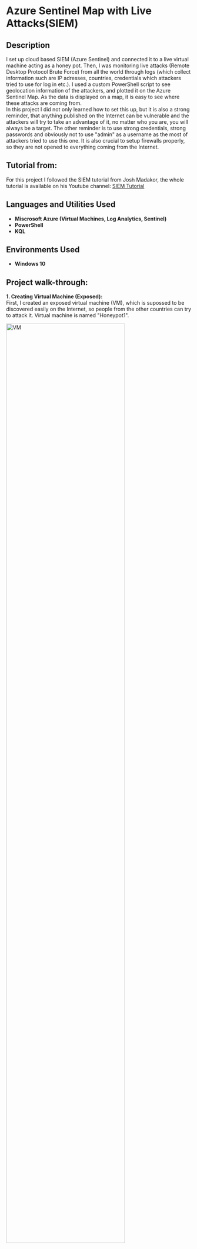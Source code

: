 <h1>Azure Sentinel Map with Live Attacks(SIEM)</h1>

<h2>Description</h2>
I set up cloud based SIEM (Azure Sentinel) and connected it to a live virtual machine acting as a honey pot. Then, I was monitoring live attacks (Remote Desktop Protocol Brute Force) from all the world through logs (which collect information such are IP adresses, countries, credentials which attackers tried to use for log in etc.). I used a custom PowerShell script to see geolocation information of the attackers, and plotted it on the Azure Sentinel Map. As the data is displayed on a map, it is easy to see where these attacks are coming from. 
<br />
In this project I did not only learned how to set this up, but it is also a strong reminder, that anything published on the Internet can be vulnerable and the attackers will try to take an advantage of it, no matter who you are, you will always be a target. The other reminder is to use strong credentials, strong passwords and obviously not to use "admin" as a username as the most of attackers tried to use this one. It is also crucial to setup firewalls properly, so they are not opened to everything coming from the Internet.
<br />

<h2>Tutorial from:</h2>
For this project I followed the SIEM tutorial from Josh Madakor, the whole tutorial is available on his Youtube channel: 
<a href="https://www.youtube.com/watch?v=RoZeVbbZ0o0&ab_channel=JoshMadakor-Tech%2CEducation%2CCareer">SIEM Tutorial</a>

<h2>Languages and Utilities Used</h2>

- <b>Miscrosoft Azure (Virtual Machines, Log Analytics, Sentinel)</b>
- <b>PowerShell</b> 
- <b>KQL</b> 

<h2>Environments Used </h2>

- <b>Windows 10</b>

<h2>Project walk-through:</h2>

<b>1. Creating Virtual Machine (Exposed):</b> <br/>
First, I created an exposed virtual machine (VM), which is supossed to be discovered easily on the Internet, so people from the other countries can try to attack it. Virtual machine is named "Honeypot1".

<img src="https://snipboard.io/ARryaO.jpg" height="80%" width="80%" alt="VM"/>

Then, instead of using a default firewall, I created the new one, which is opened to everything coming from the Internet to my virtual machine.

<img src="https://snipboard.io/Q3fNRw.jpg" height="80%" width="80%" alt="firewall"/>

<b>2. Creating Log Analytics Workspace:</b>  <br/>
I created and connected logs with my virtual machine. The goal of these logs is to monitor from which countries are the attackers coming. Later, I will connect the logs with Sentinel to display locations of the attacks. Log Analytics Workspace is named "lawHoneypot1".

<img src="https://snipboard.io/szok1j.jpg" height="80%" width="80%" alt="log"/>

Enabling to gather logs from my Virtual Machine into Logs Analytics Workspace:

<img src="https://snipboard.io/Qme3nM.jpg" height="80%" width="80%" alt="gather_logs"/>

In Data Collection I chose the option to collect all events:

<img src="https://snipboard.io/CgT2yA.jpg" height="80%" width="80%" alt="collect_all"/>

Connecting Log Analytics Workspace with Virtual Machine:

<img src="https://snipboard.io/24rEdb.jpg" height="80%" width="80%" alt="connection"/>

<b>3. Azure Sentinel Setup:</b>  <br/>
I created Azure Sentinel and added it to my Log Analytics Workspace - "lawHoneypot1".

<img src="https://snipboard.io/fodaKW.jpg" height="80%" width="80%" alt="sentinel"/>

<b>4. Logging into VM with Remote Desktop:</b>  <br/>
I copied Public IP address of VM which I will use to log in via Remote Desktop.

<img src="https://snipboard.io/MZouJe.jpg" height="80%" width="80%" alt="copy_IP"/>

Then I pasted this IP address into Remote Desktop Connection and logged into VM.

<img src="https://snipboard.io/TzvR4S.jpg" height="80%" width="80%" alt="remote"/>

On Event Viewer on VM we can already see some attacks (Audit Failure with Event ID 4625) happening after some time.

<img src="https://snipboard.io/apPlLE.jpg" height="80%" width="80%" alt="event_log"/>

Example of Log Failure:

<img src="https://snipboard.io/o0pBiG.jpg" height="80%" width="80%" alt="event_log_detail"/>

Here we can see which Account the attacker was trying to use, why log in process failed and also the address from the attacker. However, it is not visible here, from which country the attacker is, and the other information.

<b>5. Using ipgeolocation.io:</b>  <br/>
For finding out more specific information about country, latitude, longitude etc. of the attacker I used ipgeolocation.io. I just pasted the IP address of the attacker and could see this:

<img src="https://snipboard.io/qC237l.jpg" height="80%" width="80%" alt="ipgeolocation_show"/>

For the next steps, it is necessary to get geolocation API key (to get geo data of the attackers) - after signing up into ipgeolocation.io, I got my API key.

<b>6. Turnning off Windows Firewall on VM:</b>  <br/>
To make VM more discoverable on the Internet, I turned off Windows firewall - on all Domain, Private and Public profile.

<img src="https://snipboard.io/1yUhjT.jpg" height="80%" width="80%" alt="turningOff_firewall"/>

<b>7. Downloading Powershell Script:</b>  <br/>
I copied the Powershell script from <a href="https://github.com/joshmadakor1/Sentinel-Lab/blob/main/Custom_Security_Log_Exporter.ps1">Github link</a> from Josh Madakor (the creator of the tutorial) and pasted it into Powershell ISE on my VM. I pasted my API key (which I mentioned above) into the script and then run it. The script looks through Event Viewer, grabs all the events which falied to log in (Event ID 4625), takes their IP addresses, sends them to ipgeolocation.io, gets geo data and creates the new log file, named: "failed_rdp.log", where we can see the data. When script runs we can see the "purple" outputs, which represent failed events.

<img src="https://snipboard.io/PYBRkF.jpg" height="80%" width="80%" alt="powershell"/>

<b>8. Creating Custom Log in Log Analytics Workspace</b>  <br/>
In "lawHoneypot1" (Log Analytics Workspace) I went to "Tables" and created a new custom log. To create it, I added "failed_rdp.log" log file. That will be used for training Log Analytics, how to get geo data from the file.

<img src="https://snipboard.io/zdOCMr.jpg" height="80%" width="80%" alt="custom_log"/>

Then we can see the logs in "Log" section, after I run the query with the name of custom log.

<img src="https://snipboard.io/MXjeRE.jpg" height="80%" width="80%" alt="run_query"/>

The "RawData" column contains the needed information. Therefore, I extracted information like country, state etc. from it. As the tutorial from Josh was created 2 years ago, and Micsrosoft Azure no loger supports custom fields feature, I came up with the following solution all by myself: I wrote the query in KQL (Kusto Query Language) to separate data included in "RawData" column and created more separated columns, which will be used for a visualization.

<img src="https://snipboard.io/YQRupo.jpg" height="80%" width="80%" alt="query"/>

After running this query we can see the new columns:

<img src="https://snipboard.io/yXgNTu.jpg" height="80%" width="80%" alt="custom_log_table"/>

<b>9. Setting up map in Sentinel</b>  <br/>
I headed to Miscrosoft Sentinel. I went to "Workbook" and created the new one. I removed the default ones and clicked on "Addd query". I pasted my script, I created and checked in Log Analytics Workspace before. Then I added another script, selecting only the columns I want to see on the map - these are Sourcehost, Latitude, Longitude, Country, Label and Destinationhost. I did not include destionationhost which are "samplehost", as they are just samples and empty sourcehosts. Event_count counts how many times this event happened.

<img src="https://snipboard.io/5fvqlc.jpg" height="80%" width="80%" alt="all_query"/>

Then as a "Visualization" I chose map. For plotting the map I used "Latitude/Longitude" as it shows specific location of IP address. For logical visualization I set "event_count" as "Size by" - so a country with more attacks will have a bigger bubble. Colors are also based on "event_count". I also set "Metric Label" by "Label" and "Metric Value" by "event_count" so we can see numbers of attacks, connected with countries, under the map.
In the end, I saved the map so I can refresh it later when more attacks will occur. However, we can already see various attacks from all the world, the most of them are currently coming from Russia.

<img src="https://snipboard.io/anCbm7.jpg" height="80%" width="80%" alt="map"/>
<br />
<br />
